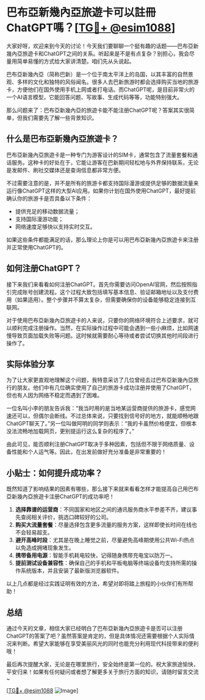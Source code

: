 # 巴布亞新幾內亞旅遊卡可以註冊ChatGPT嗎？[[TG💪+ @esim1088](https://t.me/s/esim1088)]

大家好呀，欢迎来到今天的讨论！今天我们要聊聊一个挺有趣的话题——巴布亞新幾內亞旅遊卡和ChatGPT之间的关系。听起来是不是有点复杂？别担心，我会尽量用简单易懂的方式给大家讲清楚。咱们先从头说起。

巴布亞新幾內亞（简称巴新）是一个位于南太平洋上的岛国，以其丰富的自然景观、多样的文化和独特的风俗闻名。很多人去巴新旅游时都会选择购买当地的旅游卡，方便他们在国外使用手机上网或者打电话。而ChatGPT呢，是目前非常火的一个AI语言模型，它能回答问题、写故事、生成代码等等，功能特别强大。

那么问题来了：巴布亞新幾內亞的旅遊卡能不能注册ChatGPT呢？答案其实很简单，但我们需要先了解一些背景知识。

## 什么是巴布亞新幾內亞旅遊卡？

巴布亞新幾內亞旅遊卡是一种专门为游客设计的SIM卡，通常包含了流量套餐和通话服务。这种卡的好处在于，它能让游客在巴新期间轻松地与外界保持联系，无论是发邮件、刷社交媒体还是查询信息都非常方便。

不过需要注意的是，并不是所有的旅游卡都支持国际漫游或提供足够的数据流量来运行像ChatGPT这样的大型AI应用。如果你计划在国外使用ChatGPT，最好提前确认你的旅游卡是否具备以下条件：

- 提供充足的移动数据流量；
- 支持国际漫游功能；
- 网络速度足够快以支持实时交互。

如果这些条件都能满足的话，那么理论上你是可以用巴布亞新幾內亞旅遊卡来注册并正常使用ChatGPT的。

## 如何注册ChatGPT？

接下来我们来看看如何注册ChatGPT。首先你需要访问OpenAI官网，然后按照指引完成账号创建流程。这个过程大致包括填写基本信息、验证邮箱地址以及支付费用（如果适用）。整个步骤并不算太复杂，但需要确保你的设备能够稳定连接到互联网。

对于使用巴布亞新幾內亞旅遊卡的人来说，只要你的网络环境符合上述要求，就可以顺利完成注册操作。当然，在实际操作过程中可能会遇到一些小麻烦，比如网速慢导致页面加载失败等问题。这时候就需要耐心等待或者尝试切换其他时间段进行操作了。

## 实际体验分享

为了让大家更直观地理解这个问题，我特意采访了几位曾经去过巴布亞新幾內亞旅行的朋友。他们中有几位确实使用了自己的旅游卡成功注册并使用了ChatGPT，但也有人因为网络不稳定而遇到了困难。

一位名叫小李的朋友告诉我：“我当时用的是当地某运营商提供的旅游卡，感觉网速还可以，但偶尔会断线。不过总体来说，只要找到信号好的地方，就能顺畅地跟ChatGPT聊天了。”另一位叫做阿明的同学则表示：“我的卡虽然价格便宜，但根本没法流畅地加载网页，更别提运行这么复杂的程序了。”

由此可见，能否顺利注册ChatGPT取决于多种因素，包括但不限于网络质量、设备性能和个人运气等。因此，在出发前做好充分准备是非常重要的！

## 小贴士：如何提升成功率？

既然知道了影响结果的因素有哪些，那么接下来就来看看怎样才能提高自己用巴布亞新幾內亞旅遊卡注册ChatGPT的成功率吧！

1. **选择靠谱的运营商**：不同国家和地区之间的通讯服务商水平参差不齐，建议事先查阅相关评价，挑选口碑较好的公司。
2. **购买大流量套餐**：尽量选择包含更多流量的服务方案，这样即使长时间在线也不会轻易超支。
3. **避开高峰时段**：尤其是在晚上睡觉之前，尽量避免高峰期使用公共Wi-Fi热点以免造成拥堵现象发生。
4. **携带备用电源**：智能手机耗电较快，记得随身携带充电宝以防万一。
5. **提前测试设备兼容性**：确保自己的手机和平板电脑等终端设备均支持所需的操作系统版本，并且安装了最新版浏览器软件。

以上几点都是经过实践证明有效的方法，希望对即将踏上旅程的小伙伴们有所帮助！

## 总结

通过今天的文章，相信大家已经明白了巴布亞新幾內亞旅遊卡是否可以注册ChatGPT的答案了吧？虽然答案是肯定的，但是具体情况还需要根据个人实际情况来判断。希望大家能够在享受美丽风光的同时也能充分利用现代科技带来的便利哦！

最后再次提醒大家，无论是在哪里旅行，安全始终是第一位的。祝大家旅途愉快，平安归来！如果有任何疑问或者想了解更多关于旅行方面的知识，请随时留言交流~

[[TG💪+ @esim1088](https://t.me/s/esim1088) ![Image](https://i.postimg.cc/4NQfJmqS/Snipaste-2025-05-13-00-14-12.png)]